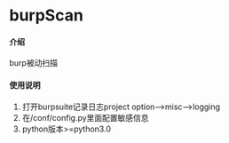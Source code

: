 # burpScan

#### 介绍
burp被动扫描


#### 使用说明

1. 打开burpsuite记录日志project option-->misc-->logging
2. 在/conf/config.py里面配置敏感信息
3. python版本>=python3.0
